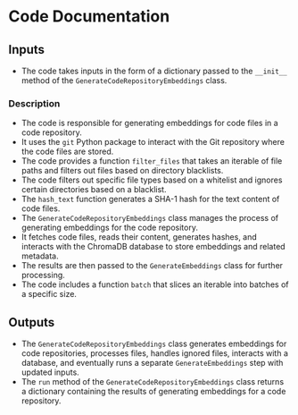 # Code Documentation

## Inputs

- The code takes inputs in the form of a dictionary passed to the `__init__` method of the `GenerateCodeRepositoryEmbeddings` class.

### Description
- The code is responsible for generating embeddings for code files in a code repository.
- It uses the `git` Python package to interact with the Git repository where the code files are stored.
- The code provides a function `filter_files` that takes an iterable of file paths and filters out files based on directory blacklists.
- The code filters out specific file types based on a whitelist and ignores certain directories based on a blacklist.
- The `hash_text` function generates a SHA-1 hash for the text content of code files.
- The `GenerateCodeRepositoryEmbeddings` class manages the process of generating embeddings for the code repository.
- It fetches code files, reads their content, generates hashes, and interacts with the ChromaDB database to store embeddings and related metadata.
- The results are then passed to the `GenerateEmbeddings` class for further processing.
- The code includes a function `batch` that slices an iterable into batches of a specific size.

## Outputs
- The `GenerateCodeRepositoryEmbeddings` class generates embeddings for code repositories, processes files, handles ignored files, interacts with a database, and eventually runs a separate `GenerateEmbeddings` step with updated inputs.
- The `run` method of the `GenerateCodeRepositoryEmbeddings` class returns a dictionary containing the results of generating embeddings for a code repository.

